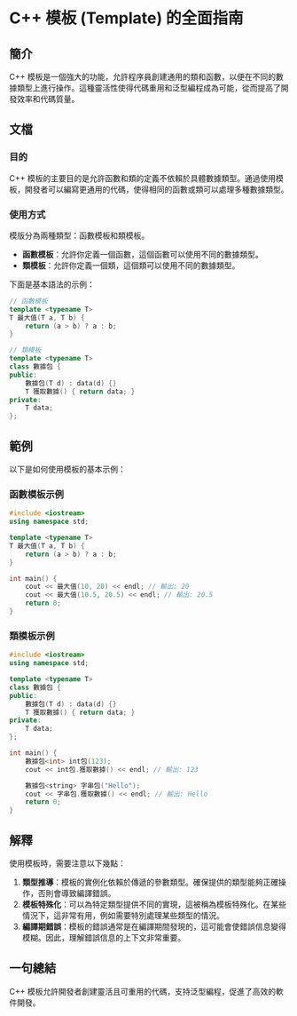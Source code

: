 <!--
Meta Description: # C++ 模板 (Template) 的全面指南 ## 簡介 C++ 模板是一個強大的功能，允許程序員創建通用的類和函數，以便在不同的數據類型上進行操作。這種靈活性使得代碼重用和泛型編程成為可能，從而提高了開發效率和代碼質量。 ## 文檔 ### 目的 C++ 模板的主要目的是允許函數和類的定義不...
Meta Keywords: return, 數據包, data, template, typename
-->

# C++ 模板 (Template) 的全面指南

## 簡介
C++ 模板是一個強大的功能，允許程序員創建通用的類和函數，以便在不同的數據類型上進行操作。這種靈活性使得代碼重用和泛型編程成為可能，從而提高了開發效率和代碼質量。

## 文檔
### 目的
C++ 模板的主要目的是允許函數和類的定義不依賴於具體數據類型。通過使用模板，開發者可以編寫更通用的代碼，使得相同的函數或類可以處理多種數據類型。

### 使用方式
模版分為兩種類型：函數模板和類模板。

- **函數模板**：允許你定義一個函數，這個函數可以使用不同的數據類型。
- **類模板**：允許你定義一個類，這個類可以使用不同的數據類型。

下面是基本語法的示例：

```cpp
// 函數模板
template <typename T>
T 最大值(T a, T b) {
    return (a > b) ? a : b;
}

// 類模板
template <typename T>
class 數據包 {
public:
    數據包(T d) : data(d) {}
    T 獲取數據() { return data; }
private:
    T data;
};
```

## 範例
以下是如何使用模板的基本示例：

### 函數模板示例
```cpp
#include <iostream>
using namespace std;

template <typename T>
T 最大值(T a, T b) {
    return (a > b) ? a : b;
}

int main() {
    cout << 最大值(10, 20) << endl; // 輸出: 20
    cout << 最大值(10.5, 20.5) << endl; // 輸出: 20.5
    return 0;
}
```

### 類模板示例
```cpp
#include <iostream>
using namespace std;

template <typename T>
class 數據包 {
public:
    數據包(T d) : data(d) {}
    T 獲取數據() { return data; }
private:
    T data;
};

int main() {
    數據包<int> int包(123);
    cout << int包.獲取數據() << endl; // 輸出: 123

    數據包<string> 字串包("Hello");
    cout << 字串包.獲取數據() << endl; // 輸出: Hello
    return 0;
}
```

## 解釋
使用模板時，需要注意以下幾點：

1. **類型推導**：模板的實例化依賴於傳遞的參數類型。確保提供的類型能夠正確操作，否則會導致編譯錯誤。
2. **模板特殊化**：可以為特定類型提供不同的實現，這被稱為模板特殊化。在某些情況下，這非常有用，例如需要特別處理某些類型的情況。
3. **編譯期錯誤**：模板的錯誤通常是在編譯期間發現的，這可能會使錯誤信息變得模糊。因此，理解錯誤信息的上下文非常重要。

## 一句總結
C++ 模板允許開發者創建靈活且可重用的代碼，支持泛型編程，促進了高效的軟件開發。